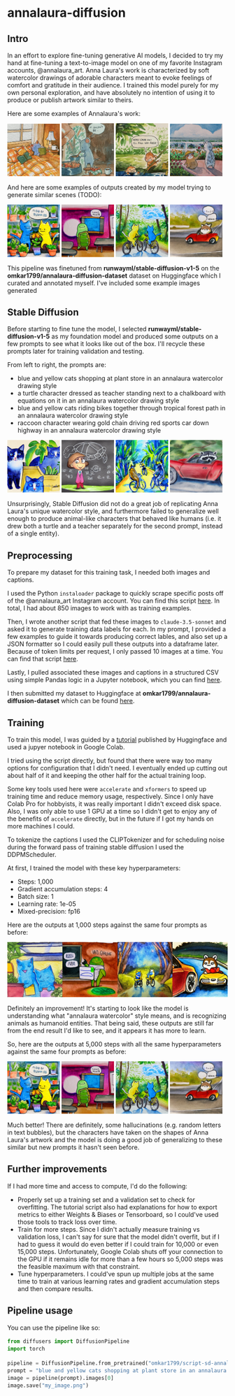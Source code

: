 # annalaura-diffusion

## Intro

In an effort to explore fine-tuning generative AI models, I decided to try my hand at fine-tuning a text-to-image model on one of my favorite Instagram accounts, @annalaura_art. Anna Laura's work is characterized by soft watercolor drawings of adorable characters meant to evoke feelings of comfort and gratitude in their audience. I trained this model purely for my own personal exploration, and have absolutely no intention of using it to produce or publish artwork similar to theirs.

Here are some examples of Annalaura's work:

<p float="left">
  <img src="./assets/instagram-1.jpg" width="120" />
  <img src="./assets/instagram-2.jpg" width="120" /> 
  <img src="./assets/instagram-3.jpg" width="120" />
  <img src="./assets/instagram-4.jpg" width="120" />
</p>

And here are some examples of outputs created by my model trying to generate similar scenes (TODO):

<p float="left">
  <img src="./assets/annalaura-1.png" width="120" />
  <img src="./assets/annalaura-2.png" width="120" /> 
  <img src="./assets/annalaura-3.png" width="120" />
  <img src="./assets/annalaura-4.png" width="120" />
</p>

This pipeline was finetuned from **runwayml/stable-diffusion-v1-5** on the **omkar1799/annalaura-diffusion-dataset** dataset on Huggingface which I curated and annotated myself. I've included some example images generated 

## Stable Diffusion

Before starting to fine tune the model, I selected **runwayml/stable-diffusion-v1-5** as my foundation model and produced some outputs on a few prompts to see what it looks like out of the box. I'll recycle these prompts later for training validation and testing.

From left to right, the prompts are:
- blue and yellow cats shopping at plant store in an annalaura watercolor drawing style
- a turtle character dressed as teacher standing next to a chalkboard with equations on it in an annalaura watercolor drawing style
- blue and yellow cats riding bikes together through tropical forest path in an annalaura watercolor drawing style
- raccoon character wearing gold chain driving red sports car down highway in an annalaura watercolor drawing style

<p float="left">
  <img src="./assets/runway-1.png" width="120" />
  <img src="./assets/runway-2a.png" width="120" /> 
  <img src="./assets/runway-3.png" width="120" />
  <img src="./assets/runway-4.png" width="120" />
</p>

Unsurprisingly, Stable Diffusion did not do a great job of replicating Anna Laura's unique watercolor style, and furthermore failed to generalize well enough to produce animal-like characters that behaved like humans (i.e. it drew both a turtle and a teacher separately for the second prompt, instead of a single entity). 

## Preprocessing

To prepare my dataset for this training task, I needed both images and captions.

I used the Python `instaloader` package to quickly scrape specific posts off of the @annalaura_art Instagram account. You can find this script [here](./scraper.py). In total, I had about 850 images to work with as training examples.

Then, I wrote another script that fed these images to `claude-3.5-sonnet` and asked it to generate training data labels for each. In my prompt, I provided a few examples to guide it towards producing correct lables, and also set up a JSON formatter so I could easily pull these outputs into a dataframe later. Because of token limits per request, I only passed 10 images at a time. You can find that script [here](./labeler.py).

Lastly, I pulled associated these images and captions in a structured CSV using simple Pandas logic in a Jupyter notebook, which you can find [here](./preprocessing.ipynb).

I then submitted my dataset to Huggingface at **omkar1799/annalaura-diffusion-dataset** which can be found [here](https://huggingface.co/datasets/omkar1799/annalaura-diffusion-dataset).

## Training

To train this model, I was guided by a [tutorial](https://huggingface.co/docs/diffusers/v0.30.3/training/text2image?installation=PyTorch) published by Huggingface and used a jupyer notebook in Google Colab.

I tried using the script directly, but found that there were way too many options for configuration that I didn't need. I eventually ended up cutting out about half of it and keeping the other half for the actual training loop.

Some key tools used here were `accelerate` and `xformers` to speed up training time and reduce memory usage, respectively. Since I only have Colab Pro for hobbyists, it was really important I didn't exceed disk space. Also, I was only able to use 1 GPU at a time so I didn't get to enjoy any of the benefits of `accelerate` directly, but in the future if I got my hands on more machines I could. 

To tokenize the captions I used the CLIPTokenizer and for scheduling noise during the forward pass of training stable diffusion I used the DDPMScheduler.

At first, I trained the model with these key hyperparameters:
- Steps: 1,000
- Gradient accumulation steps: 4
- Batch size: 1
- Learning rate: 1e-05
- Mixed-precision: fp16

Here are the outputs at 1,000 steps against the same four prompts as before:

![val_imgs_grid_1000](./assets/val_imgs_grid_1000.png)

Definitely an improvement! It's starting to look like the model is understanding what "annalaura watercolor" style means, and is recognizing animals as humanoid entities. That being said, these outputs are still far from the end result I'd like to see, and it appears it has more to learn. 

So, here are the outputs at 5,000 steps with all the same hyperparameters against the same four prompts as before:

<p float="left">
  <img src="./assets/annalaura-1.png" width="120" />
  <img src="./assets/annalaura-2.png" width="120" /> 
  <img src="./assets/annalaura-3.png" width="120" />
  <img src="./assets/annalaura-4.png" width="120" />
</p>

Much better! There are definitely, some hallucinations (e.g. random letters in text bubbles), but the characters have taken on the shapes of Anna Laura's artwork and the model is doing a good job of generalizing to these similar but new prompts it hasn't seen before.

## Further improvements

If I had more time and access to compute, I'd do the following:
- Properly set up a training set and a validation set to check for overfitting. The tutorial script also had explanations for how to export metrics to either Weights & Biases or Tensorboard, so I could've used those tools to track loss over time.
- Train for more steps. Since I didn't actually measure training vs validation loss, I can't say for sure that the model didn't overfit, but if I had to guess it would do even better if I could train for 10,000 or even 15,000 steps. Unfortunately, Google Colab shuts off your connection to the GPU if it remains idle for more than a few hours so 5,000 steps was the feasible maximum with that constraint.
- Tune hyperparameters. I could've spun up multiple jobs at the same time to train at various learning rates and gradient accumulation steps and then compare results.

## Pipeline usage

You can use the pipeline like so:

```python
from diffusers import DiffusionPipeline
import torch

pipeline = DiffusionPipeline.from_pretrained("omkar1799/script-sd-annalaura-model", torch_dtype=torch.float16)
prompt = "blue and yellow cats shopping at plant store in an annalaura watercolor drawing style"
image = pipeline(prompt).images[0]
image.save("my_image.png")
```


